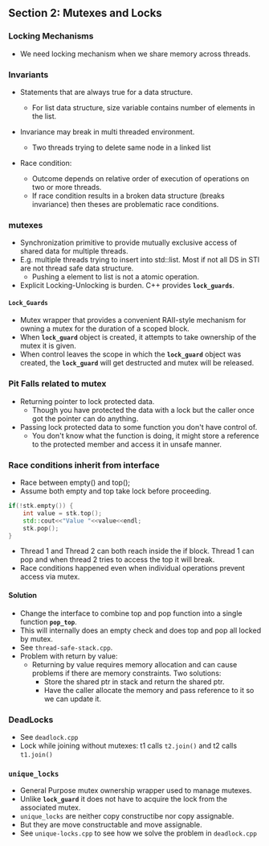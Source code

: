 ## Section 2: Mutexes and Locks

### Locking Mechanisms

- We need locking mechanism when we share memory across threads.

### Invariants

- Statements that are always true for a data structure.
    - For list data structure, size variable contains number of elements in the list.

- Invariance may break in multi threaded environment.
    - Two threads trying to delete same node in a linked list

- Race condition:
    - Outcome depends on relative order of execution of operations on two or more threads.
    - If race condition results in a broken data structure (breaks invariance) then theses are problematic race conditions.

### mutexes

- Synchronization primitive to provide mutually exclusive access of shared data for multiple threads.
- E.g. multiple threads trying to insert into std::list. Most if not all DS in STl are not thread safe data structure.
    - Pushing a element to list is not a atomic operation.
- Explicit Locking-Unlocking is burden. C++ provides **`lock_guards`**.

#### `Lock_Guards`

- Mutex wrapper that provides a convenient RAII-style mechanism for owning a mutex for the duration of a scoped block.
- When **`lock_guard`** object is created, it attempts to take ownership of the mutex it is given.
- When control leaves the scope in which the **`lock_guard`** object was created, the **`lock_guard`** will get destructed and mutex will be released.

### Pit Falls related to mutex

- Returning pointer to lock protected data.
    - Though you have protected the data with a lock but the caller once got the pointer can do anything.
- Passing lock protected data to some function you don't have control of. 
    - You don't know what the function is doing, it might store a reference to the protected member and access it in unsafe manner.

### Race conditions inherit from interface

- Race between empty() and top();
- Assume both empty and top take lock before proceeding.

```cpp
if(!stk.empty()) {
    int value = stk.top();
    std::cout<<"Value "<<value<<endl;
    stk.pop();
}
```

- Thread 1 and Thread 2 can both reach inside the if block. Thread 1 can pop and when thread 2 tries to access the top it will break.
- Race conditions happened even when individual operations prevent access via mutex. 

#### Solution

- Change the interface to combine top and pop function into a single function **`pop_top`**.
- This will internally does an empty check and does top and pop all locked by mutex.
- See `thread-safe-stack.cpp`.
- Problem with return by value:
    - Returning by value requires memory allocation and can cause problems if there are memory constraints. Two solutions:
        - Store the shared ptr in stack and return the shared ptr.
        - Have the caller allocate the memory and pass reference to it so we can update it.

### DeadLocks

- See `deadlock.cpp`
- Lock while joining without mutexes: t1 calls `t2.join()` and t2 calls `t1.join()`

### **`unique_locks`**

- General Purpose mutex ownership wrapper used to manage mutexes.
- Unlike **`lock_guard`** it does not have to acquire the lock from the associated mutex.
- `unique_locks` are neither copy constructibe nor copy assignable.
- But they are move constructable and move assignable.
- See `unique-locks.cpp` to see how we solve the problem in `deadlock.cpp`